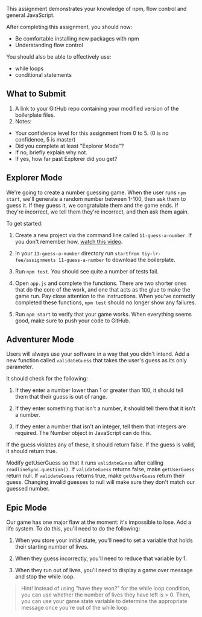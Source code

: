 This assignment demonstrates your knowledge of npm, flow control and general JavaScript.

After completing this assignment, you should now:
* Be comfortable installing new packages with npm
* Understanding flow control

You should also be able to effectively use:
* while loops
* conditional statements

## What to Submit
1. A link to your GitHub repo containing your modified version of the boilerplate files.
2. Notes:
  * Your confidence level for this assignment from 0 to 5. (0 is no confidence, 5 is master)
  * Did you complete at least "Explorer Mode"?
  * If no, briefly explain why not.
  * If yes, how far past Explorer did you get?

## Explorer Mode

We're going to create a number guessing game. When the user runs `npm start`, we'll generate a random number between 1-100, then ask them to guess it. If they guess it, we congratulate them and the game ends. If they're incorrect, we tell them they're incorrect, and then ask them again.

To get started:

1. Create a new project via the command line called `11-guess-a-number`. If you don't remember how, [watch this video](https://www.youtube.com/watch?v=kyEuodzR-yE).

2. In your `11-guess-a-number` directory run `startfrom tiy-lr-fee/assignments 11-guess-a-number` to download the boilerplate.

3. Run `npm test`. You should see quite a number of tests fail.

4. Open `app.js` and complete the functions. There are two shorter ones that do the core of the work, and one that acts as the glue to make the game run. Pay close attention to the instructions. When you've correctly completed these functions, `npm test` should no longer show any failures.

4. Run `npm start` to verify that your game works. When everything seems good, make sure to push your code to GitHub.

## Adventurer Mode

Users will always use your software in a way that you didn't intend. Add a new function called `validateGuess` that takes the user's guess as its only parameter.

It should check for the following:

1. If they enter a number lower than 1 or greater than 100, it should tell them that their guess is out of range.

2. If they enter something that isn't a number, it should tell them that it isn't a number.

3. If they enter a number that isn't an integer, tell them that integers are required. The Number object in JavaScript can do this.

If the guess violates any of these, it should return false. If the guess is valid, it should return true.

Modify getUserGuess so that it runs `validateGuess` after calling `readlineSync.question()`. If `validateGuess` returns false, make `getUserGuess` return null. If `validateGuess` returns true, make `getUserGuess` return their guess. Changing invalid guesses to null will make sure they don't match our guessed number.

## Epic Mode

Our game has one major flaw at the moment: it's impossible to lose. Add a life system. To do this, you'll need to do the following:

1. When you store your initial state, you'll need to set a variable that holds their starting number of lives.

2. When they guess incorrectly, you'll need to reduce that variable by 1.

3. When they run out of lives, you'll need to display a game over message and stop the while loop.

> Hint! Instead of using "have they won?" for the while loop condition, you can use whether the number of lives they have left is > 0. Then, you can use your game state variable to determine the appropriate message once you're out of the while loop.
